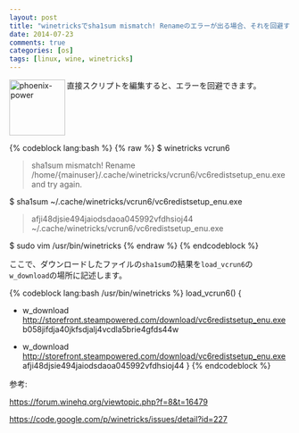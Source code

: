 ```yaml
---
layout: post
title: "winetricksでsha1sum mismatch! Renameのエラーが出る場合、それを回避する方法"
date: 2014-07-23
comments: true
categories: [os]
tags: [linux, wine, winetricks]
---
```

<img src="{{ root_url }}/images/more.png" alt="phoenix-power" align="left" width="100" height="100">直接スクリプトを編集すると、エラーを回避できます。<!--more--><br clear="all">

{% codeblock lang:bash %}
{% raw %}
$ winetricks vcrun6
> sha1sum mismatch! Rename /home/{mainuser}/.cache/winetricks/vcrun6/vc6redistsetup_enu.exe and try again.

$ sha1sum ~/.cache/winetricks/vcrun6/vc6redistsetup_enu.exe
> afji48djsie494jaiodsdaoa045992vfdhsioj44 ~/.cache/winetricks/vcrun6/vc6redistsetup_enu.exe

$ sudo vim /usr/bin/winetricks
{% endraw %}
{% endcodeblock %}

ここで、ダウンロードしたファイルの`sha1sum`の結果を`load_vcrun6`の`w_download`の場所に記述します。

{% codeblock lang:bash /usr/bin/winetricks %}
load_vcrun6() {
- w_download http://storefront.steampowered.com/download/vc6redistsetup_enu.exe b058jifdja40jkfsdjalj4vcdla5brie4gfds44w
+ w_download http://storefront.steampowered.com/download/vc6redistsetup_enu.exe afji48djsie494jaiodsdaoa045992vfdhsioj44
}
{% endcodeblock %}


参考:

https://forum.winehq.org/viewtopic.php?f=8&t=16479

https://code.google.com/p/winetricks/issues/detail?id=227


